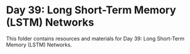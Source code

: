 # Day 39: Long Short-Term Memory (LSTM) Networks

This folder contains resources and materials for Day 39: Long Short-Term Memory (LSTM) Networks.